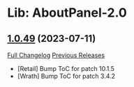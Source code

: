 # Lib: AboutPanel-2.0

## [1.0.49](https://github.com/Myrroddin/libaboutpanel-2.0/tree/1.0.49) (2023-07-11)
[Full Changelog](https://github.com/Myrroddin/libaboutpanel-2.0/compare/1.0.48...1.0.49) [Previous Releases](https://github.com/Myrroddin/libaboutpanel-2.0/releases)

- [Retail] Bump ToC for patch 10.1.5  
- [Wrath] Bump ToC for patch 3.4.2  
